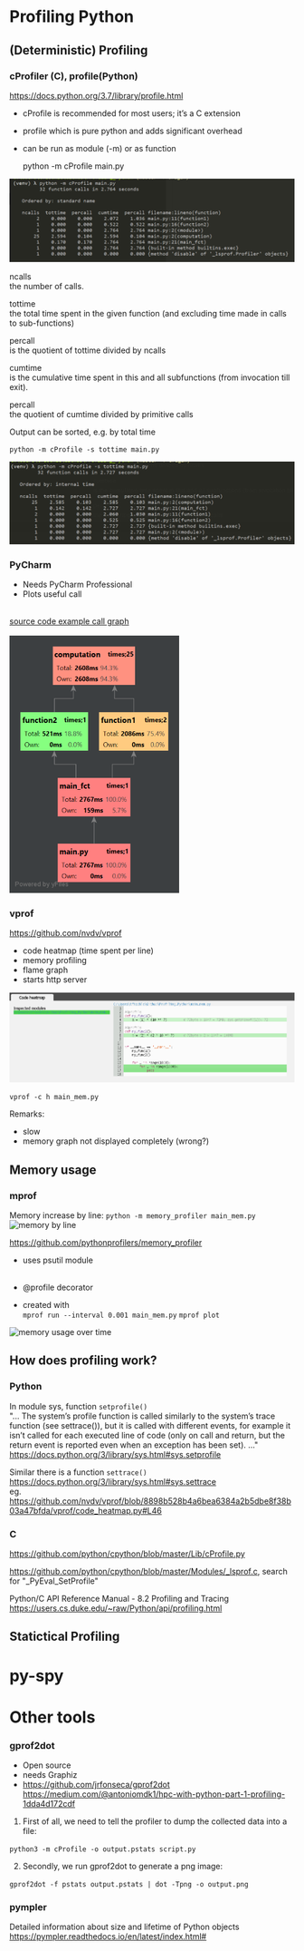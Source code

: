 # Profiling Python

## (Deterministic) Profiling
### cProfiler (C), profile(Python)
https://docs.python.org/3.7/library/profile.html
* cProfile is recommended for most users; it’s a C extension
* profile which is pure python and adds significant overhead
* can be run as module (-m) or as function


    python -m cProfile main.py

<img src="cmd_cprofile_output.png" alt="command line output cProfile"/>

ncalls <br/>
the number of calls.

tottime <br/>
the total time spent in the given function (and excluding time made in calls to sub-functions)

percall<br/>
is the quotient of tottime divided by ncalls
    
cumtime<br/>
is the cumulative time spent in this and all subfunctions (from invocation till exit).

percall<br/>
the quotient of cumtime divided by primitive calls

Output can be sorted, e.g. by total time

    python -m cProfile -s tottime main.py

<img src="cmd_cprofile_output_sorted.png" alt="command line output cProfile sorted"/>

### PyCharm
* Needs PyCharm Professional
* Plots useful call <br/><br/>

[source code example call graph](main.py)<br/><br/>
<img src="profiling_main.png" alt="drawing" width="300"/>

### vprof
https://github.com/nvdv/vprof
* code heatmap (time spent per line)
* memory profiling
* flame graph
* starts http server

<img src="vprof_code_heatmap.png" alt="vprof code heatmap"/>

    vprof -c h main_mem.py

Remarks:
* slow
* memory graph not displayed completely (wrong?)


## Memory usage
### mprof
Memory increase by line:
````python -m memory_profiler main_mem.py````
<img src="output_shell_mprof.png" alt="memory by line"/>

https://github.com/pythonprofilers/memory_profiler
* uses psutil module <br/><br/>
* @profile decorator

* created with <br/>
````mprof run --interval 0.001 main_mem.py````
````mprof plot````

<img src="mem_profile_main_mem.png" alt="memory usage over time"/>

## How does profiling work? 
### Python
In module sys, function ````setprofile()```` <br/>
"... The system’s profile function is called similarly to the system’s trace function (see settrace()),
but it is called with different events, for example it isn’t called for each executed line of code (only on call and
return, but the return event is reported even when an exception has been set). ..."
https://docs.python.org/3/library/sys.html#sys.setprofile

Similar there is a function ````settrace()```` <br/>
https://docs.python.org/3/library/sys.html#sys.settrace <br/>
eg. https://github.com/nvdv/vprof/blob/8898b528b4a6bea6384a2b5dbe8f38b03a47bfda/vprof/code_heatmap.py#L46


### C
https://github.com/python/cpython/blob/master/Lib/cProfile.py

https://github.com/python/cpython/blob/master/Modules/_lsprof.c, search for "_PyEval_SetProfile"

Python/C API Reference Manual - 8.2 Profiling and Tracing <br/>
https://users.cs.duke.edu/~raw/Python/api/profiling.html

## Statictical Profiling
# py-spy


# Other tools
### gprof2dot
* Open source
* needs Graphiz
* https://github.com/jrfonseca/gprof2dot
https://medium.com/@antoniomdk1/hpc-with-python-part-1-profiling-1dda4d172cdf

1. First of all, we need to tell the profiler to dump the collected data into a file:

````python3 -m cProfile -o output.pstats script.py````

2. Secondly, we run gprof2dot to generate a png image:

````gprof2dot -f pstats output.pstats | dot -Tpng -o output.png````
    

### pympler
Detailed information about size and lifetime of Python objects
https://pympler.readthedocs.io/en/latest/index.html#
    
